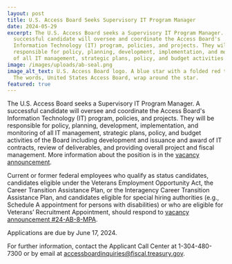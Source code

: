 ```yaml
---
layout: post
title: U.S. Access Board Seeks Supervisory IT Program Manager
date: 2024-05-29
excerpt: The U.S. Access Board seeks a Supervisory IT Program Manager. A
  successful candidate will oversee and coordinate the Access Board's
  Information Technology (IT) program, policies, and projects. They will be
  responsible for policy, planning, development, implementation, and monitoring
  of all IT management, strategic plans, policy, and budget activities . . .
image: /images/uploads/ab-seal.png
image_alt_text: U.S. Access Board logo. A blue star with a folded red top point.
  The words, United States Access Board, wrap around the star.
featured: true
---
```

The U.S. Access Board seeks a Supervisory IT Program Manager. A successful candidate will oversee and coordinate the Access Board's Information Technology (IT) program, policies, and projects. They will be responsible for policy, planning, development, implementation, and monitoring of all IT management, strategic plans, policy, and budget activities of the Board including development and issuance and award of IT contracts, review of deliverables, and providing overall project and fiscal management. More information about the position is in the [vacancy announcement](https://www.usajobs.gov/job/793146200).

Current or former federal employees who qualify as status candidates, candidates eligible under the Veterans Employment Opportunity Act, the Career Transition Assistance Plan, or the Interagency Career Transition Assistance Plan, and candidates eligible for special hiring authorities (e.g., Schedule A appointment for persons with disabilities) or who are eligible for Veterans’ Recruitment Appointment, should respond to [vacancy announcement #24-AB-8-MPA](https://www.usajobs.gov/job/793146200).

Applications are due by June 17, 2024.

For further information, contact the Applicant Call Center at 1-304-480-7300 or by email at [accessboardinquiries@fiscal.treasury.gov](mailto:accessboardinquiries@fiscal.treasury.gov).